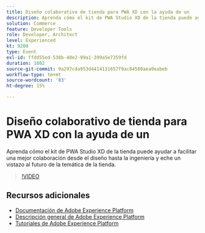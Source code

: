 ```yaml
---
title: Diseño colaborativo de tienda para PWA XD con la ayuda de un
description: Aprenda cómo el kit de PWA Studio XD de la tienda puede ayudar a facilitar una mejor colaboración desde el diseño hasta la ingeniería y eche un vistazo al futuro de la temática de la tienda.
solution: Commerce
feature: Developer Tools
role: Developer, Architect
level: Experienced
kt: 9200
type: Event
exl-id: ffdd55ed-538b-40e2-99a1-399a5e7359fd
duration: 1802
source-git-commit: 9a297cda953d4414131657f9ac84580aea0eabeb
workflow-type: tm+mt
source-wordcount: '83'
ht-degree: 15%

---
```


# Diseño colaborativo de tienda para PWA XD con la ayuda de un

Aprenda cómo el kit de PWA Studio XD de la tienda puede ayudar a facilitar una mejor colaboración desde el diseño hasta la ingeniería y eche un vistazo al futuro de la temática de la tienda.

>[!VIDEO](https://video.tv.adobe.com/v/337725/?quality=12&learn=on&hidetitle=true)

## Recursos adicionales

- [Documentación de Adobe Experience Platform](https://experienceleague.adobe.com/docs/experience-platform.html?lang=es)
- [Descripción general de Adobe Experience Platform](https://experienceleague.adobe.com/docs/experience-platform/landing/home.html?lang=es)
- [Tutoriales de Adobe Experience Platform](https://experienceleague.adobe.com/docs/platform-learn/tutorials/overview.html?lang=es)
